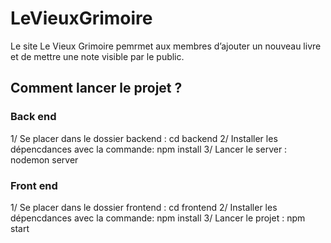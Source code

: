 # LeVieuxGrimoire

Le site Le Vieux Grimoire pemrmet aux membres d’ajouter un nouveau livre et de mettre une note visible par le public.

## Comment lancer le projet ?

### Back end

1/ Se placer dans le dossier backend : cd backend
2/ Installer les dépencdances avec la commande: npm install
3/ Lancer le server : nodemon server

### Front end

1/ Se placer dans le dossier frontend : cd frontend
2/ Installer les dépencdances avec la commande: npm install
3/ Lancer le projet : npm start
